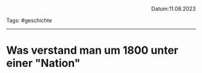 <p align="right">Datum:11.08.2023</p>

Tags: #geschichte 

---


# Was verstand man um 1800 unter einer "Nation"

